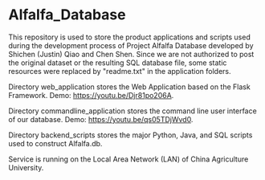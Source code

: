 # Alfalfa_Database
This repository is used to store the product applications and scripts used during the development process of Project Alfalfa Database developed by Shichen (Justin) Qiao and Chen Shen. Since we are not authorized to post the original dataset or the resulting SQL database file, some static resources were replaced by "readme.txt" in the application folders.

Directory web_application stores the Web Application based on the Flask Framework. Demo: https://youtu.be/Djr81po206A.

Directory commandline_application stores the command line user interface of our database. Demo: https://youtu.be/qs05TDjWvd0.

Directory backend_scripts stores the major Python, Java, and SQL scripts used to construct Alfalfa.db.

Service is running on the Local Area Network (LAN) of China Agriculture University.
